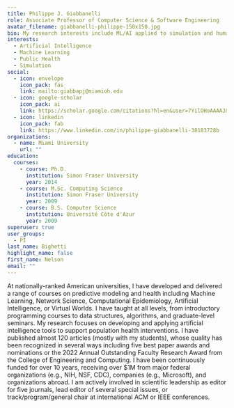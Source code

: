 ```yaml
---
title: Philippe J. Giabbanelli
role: Associate Professor of Computer Science & Software Engineering
avatar_filename: giabbanelli-philippe-150x150.jpg
bio: My research interests include ML/AI applied to simulation and human health.
interests:
  - Artificial Intelligence
  - Machine Learning
  - Public Health
  - Simulation
social:
  - icon: envelope
    icon_pack: fas
    link: mailto:giabbapj@miamioh.edu
  - icon: google-scholar
    icon_pack: ai
    link: https://scholar.google.com/citations?hl=en&user=7YilOHoAAAAJ&view_op=list_works&sortby=pubdate
  - icon: linkedin
    icon_pack: fab
    link: https://www.linkedin.com/in/philippe-giabbanelli-38183728b
organizations:
  - name: Miami University
    url: ""
education:
  courses:
    - course: Ph.D.
      institution: Simon Fraser University
      year: 2014
    - course: M.Sc. Computing Science
      institution: Simon Fraser University
      year: 2009
    - course: B.S. Computer Science
      institution: Université Côte d'Azur
      year: 2009
superuser: true
user_groups:
  - PI
last_name: Bighetti
highlight_name: false
first_name: Nelson
email: ""
---
```

At nationally-ranked American universities, I have developed and delivered a range of courses on predictive modeling and health including Machine Learning, Network Science, Computational Epidemiology, Artificial Intelligence, or Virtual Worlds. I have taught at all levels, from introductory programming courses to data structures, algorithms, and graduate-level seminars. My research focuses on developing and applying artificial intelligence tools to support population health interventions. I have published almost 120 articles (mostly with my students), whose quality has been recognized in several ways including five best paper awards and nominations or the 2022 Annual Outstanding Faculty Research Award from the College of Engineering and Computing. I have been continuously funded for over 10 years, receiving over $1M from major federal organizations (e.g., NIH, NSF, CDC), companies (e.g., Microsoft), and organizations abroad. I am actively involved in scientific leadership as editor for five journals, lead editor of several special issues, or track/program/general chair at international ACM or IEEE conferences.